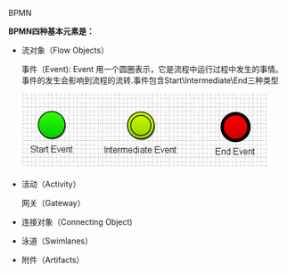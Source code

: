 BPMN

**BPMN四种基本元素是：**

* 流对象（Flow Objects）

  事件（Event\):  Event 用一个圆圈表示，它是流程中运行过程中发生的事情。事件的发生会影响到流程的流转.事件包含Start\Intermediate\End三种类型

  ![](/assets/bpmn_event.png)

* 活动（Activity）

  网关（Gateway）

* 连接对象（Connecting Object\)

* 泳道（Swimlanes）

* 附件（Artifacts）



